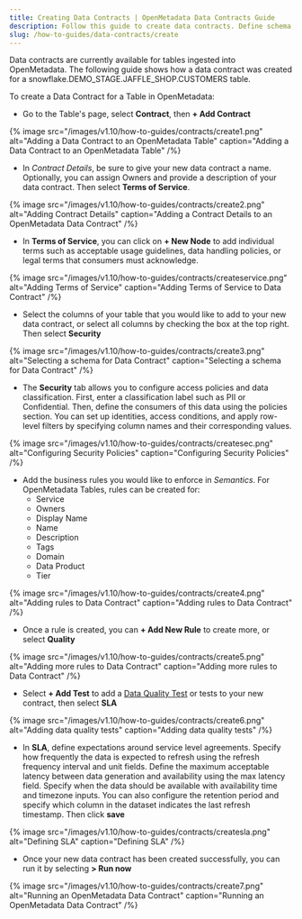 ```yaml
---
title: Creating Data Contracts | OpenMetadata Data Contracts Guide
description: Follow this guide to create data contracts. Define schema, add business rules, and run quality tests to ensure consistent, reliable table data.
slug: /how-to-guides/data-contracts/create
---
```


Data contracts are currently available for tables ingested into OpenMetadata. The following guide shows how a data contract was created for a snowflake.DEMO_STAGE.JAFFLE_SHOP.CUSTOMERS table.

To create a Data Contract for a Table in OpenMetadata:
- Go to the Table's page, select **Contract**, then **+ Add Contract**

{% image
src="/images/v1.10/how-to-guides/contracts/create1.png"
alt="Adding a Data Contract to an OpenMetadata Table"
caption="Adding a Data Contract to an OpenMetadata Table"
/%}

- In *Contract Details*, be sure to give your new data contract a name. Optionally, you can assign Owners and provide a description of your data contract. Then select **Terms of Service**.

{% image
src="/images/v1.10/how-to-guides/contracts/create2.png"
alt="Adding Contract Details"
caption="Adding a Contract Details to an OpenMetadata Data Contract"
/%}

- In **Terms of Service**, you can click on **+ New Node** to add individual terms such as acceptable usage guidelines, data handling policies, or legal terms that consumers must acknowledge.

{% image
src="/images/v1.10/how-to-guides/contracts/createservice.png"
alt="Adding Terms of Service"
caption="Adding Terms of Service to Data Contract"
/%}

- Select the columns of your table that you would like to add to your new data contract, or select all columns by checking the box at the top right. Then select **Security**

{% image
src="/images/v1.10/how-to-guides/contracts/create3.png"
alt="Selecting a schema for Data Contract"
caption="Selecting a schema for Data Contract"
/%}

- The **Security** tab allows you to configure access policies and data classification. First, enter a classification label such as PII or Confidential. Then, define the consumers of this data using the policies section. You can set up identities, access conditions, and apply row-level filters by specifying column names and their corresponding values.

{% image
src="/images/v1.10/how-to-guides/contracts/createsec.png"
alt="Configuring Security Policies"
caption="Configuring Security Policies"
/%}

- Add the business rules you would like to enforce in *Semantics*. For OpenMetadata Tables, rules can be created for:
  - Service
  - Owners
  - Display Name
  - Name 
  - Description
  - Tags
  - Domain
  - Data Product
  - Tier

{% image
src="/images/v1.10/how-to-guides/contracts/create4.png"
alt="Adding rules to Data Contract"
caption="Adding rules to Data Contract"
/%}

- Once a rule is created, you can **+ Add New Rule** to create more, or select **Quality**

{% image
src="/images/v1.10/how-to-guides/contracts/create5.png"
alt="Adding more rules to Data Contract"
caption="Adding more rules to Data Contract"
/%}

- Select **+ Add Test** to add a [Data Quality Test](https://docs.open-metadata.org/latest/how-to-guides/data-quality-observability/quality/test) or tests to your new contract, then select **SLA**

{% image
src="/images/v1.10/how-to-guides/contracts/create6.png"
alt="Adding data quality tests"
caption="Adding data quality tests"
/%}

- In **SLA**, define expectations around service level agreements. Specify how frequently the data is expected to refresh using the refresh frequency interval and unit fields. Define the maximum acceptable latency between data generation and availability using the max latency field. Specify when the data should be available with availability time and timezone inputs. You can also configure the retention period and specify which column in the dataset indicates the last refresh timestamp. Then click **save**

{% image
src="/images/v1.10/how-to-guides/contracts/createsla.png"
alt="Defining SLA"
caption="Defining SLA"
/%}

- Once your new data contract has been created successfully, you can run it by selecting **> Run now**

{% image
src="/images/v1.10/how-to-guides/contracts/create7.png"
alt="Running an OpenMetadata Data Contract"
caption="Running an OpenMetadata Data Contract"
/%}
